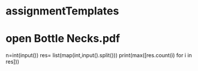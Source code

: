 # assignmentTemplates
# open Bottle Necks.pdf
n=int(input())
res= list(map(int,input().split()))
print(max([res.count(i) for i in res]))
